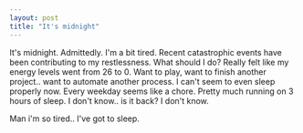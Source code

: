 ```yaml
---
layout: post
title: "It's midnight"
---
```


It's midnight. Admittedly. I'm a bit tired. 
Recent catastrophic events have been contributing to my restlessness. 
What should I do? 
Really felt like my energy levels went from 26 to 0. 
Want to play, want to finish another project.. want to automate another process. 
I can't seem to even sleep properly now. 
Every weekday seems like a chore. Pretty much running on 3 hours of sleep. 
I don't know.. is it back? I don't know.  

Man i'm so tired.. 
I've got to sleep.
